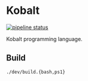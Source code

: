 # Kobalt
[![pipeline status](https://gitlab.com/abel0b/kobalt/badges/master/pipeline.svg)](https://gitlab.com/abel0b/kobalt/-/commits/master)

Kobalt programming language.

## Build
```shell
./dev/build.{bash,ps1}
```
